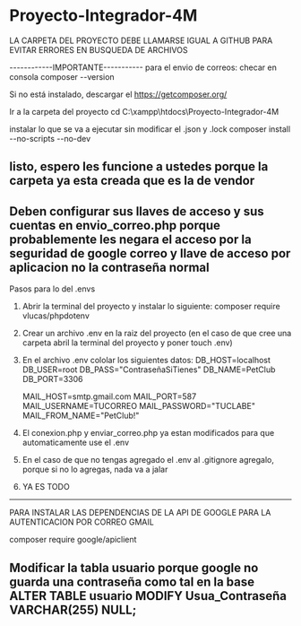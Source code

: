 # Proyecto-Integrador-4M

LA CARPETA DEL PROYECTO DEBE LLAMARSE IGUAL A GITHUB PARA EVITAR ERRORES EN BUSQUEDA DE ARCHIVOS

------------IMPORTANTE-----------
para el envio de correos:
checar en consola 
composer --version

Si no está instalado, descargar el  https://getcomposer.org/

Ir a la carpeta del proyecto
cd C:\xampp\htdocs\Proyecto-Integrador-4M

instalar lo que se va a ejecutar sin modificar el .json y .lock
composer install --no-scripts --no-dev

listo, espero les funcione a ustedes porque la carpeta ya esta creada que es la de vendor
---------------------------------------------------------
Deben configurar sus llaves de acceso y sus cuentas en envio_correo.php porque probablemente les negara el acceso por la seguridad de google
correo y llave de acceso por aplicacion no la contraseña normal
--------------------------------------------------------------

Pasos para lo del .envs
1. Abrir la terminal del proyecto y instalar lo siguiente: composer require vlucas/phpdotenv
2. Crear un archivo .env en la raiz del proyecto (en el caso de que cree una carpeta abril la terminal del proyecto y poner touch .env)
3. En el archivo .env cololar los siguientes datos:
    DB_HOST=localhost
    DB_USER=root
    DB_PASS="ContraseñaSiTienes"
    DB_NAME=PetClub
    DB_PORT=3306

    MAIL_HOST=smtp.gmail.com
    MAIL_PORT=587
    MAIL_USERNAME=TUCORREO 
    MAIL_PASSWORD="TUCLABE"
    MAIL_FROM_NAME="PetClub!"

4. El conexion.php y enviar_correo.php ya estan modificados para que automaticamente use el .env
5. En el caso de que no tengas agregado el .env al .gitignore agregalo, porque si no lo agregas, nada va a jalar
6. YA ES TODO

--------------------------------------------------
PARA INSTALAR LAS DEPENDENCIAS DE LA API DE GOOGLE PARA LA AUTENTICACION POR CORREO GMAIL

composer require google/apiclient

Modificar la tabla usuario porque google no guarda una contraseña como tal en la base
ALTER TABLE usuario MODIFY Usua_Contraseña VARCHAR(255) NULL;
--------------------------------------------------